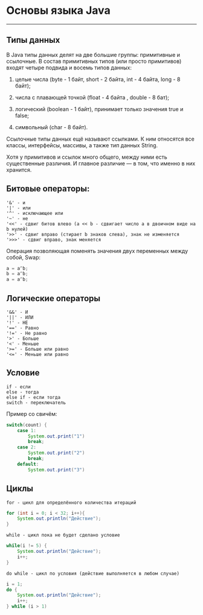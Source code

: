 # Основы языка Java
-------------------

## Типы данных
В Java типы данных делят на две большие группы: примитивные и ссылочные. В состав примитивных типов (или просто примитивов) входят четыре подвида и восемь типов данных:

1) целые числа (byte - 1 байт, short - 2 байта, int - 4 байта, long - 8 байт);

2) числа с плавающей точкой (float - 4 байта , double - 8 бат);

3) логический (boolean - 1 байт), принимает только значения true и false;

4) символьный (char - 8 байт).

Ссылочные типы данных ещё называют ссылками. К ним относятся все классы, интерфейсы, массивы, а также тип данных String.

Хотя у примитивов и ссылок много общего, между ними есть существенные различия. И главное различие — в том, что именно в них хранится.

## Битовые операторы:
	'&' - и
	'|' - или
	'^' - исключающее или
	'~' - не
	'<<' - сдвиг битов влево (a << b - сдвигает число a в двоичном виде на b нулей)
	'>>' - сдвиг вправо (стирает b знаков слева), знак не изменяется
	'>>>' - сдвиг вправо, знак меняется

Операция позволяющая поменять значения двух переменных между собой, Swap:
```java
a = a^b;
b = a^b;
a = a^b;
```

## Логические операторы
	'&&' - И
	'||' - ИЛИ
	'!' - НЕ
	'==' - Равно
	'!=' - Не равно
	'>' - Больше
	'<' - Меньше
	'>=' - Больше или равно
	'<=' - Меньше или равно

## Условие
	if - если
	else - тогда
	else if - если тогда
	switch - переключатель
Пример со свичём:
```java
switch(count) {
	case 1:
		System.out.print("1")
		break;
	case 2:
		System.out.print("2")
		break;
	default:
		System.out.print("3")
```

## Циклы
	for - цикл для определённого количества итераций
``` java
for (int i = 0; i < 32; i++){
	System.out.println("Действие");
}
```

	while - цикл пока не будет сделано условие
```java
while(i != 5) {
	System.out.println("Действие");
	i++;
}
```

	do while - цикл по условия (действие выполняется в любом случае)
```java
i = 1;
do {
	System.out.println("Действие");
	i++;	
} while (i > 1) 
```

